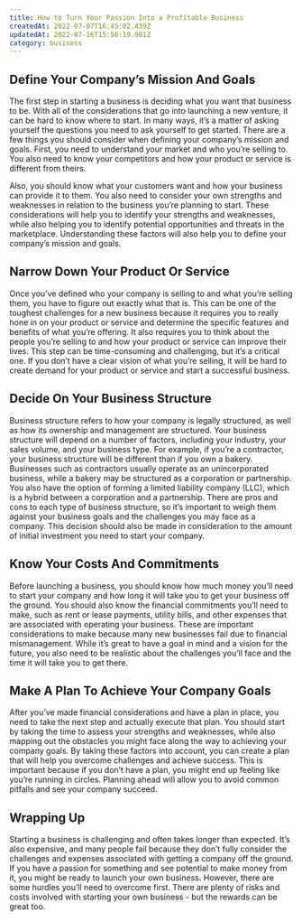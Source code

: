 ```yaml
---
title: How to Turn Your Passion Into a Profitable Business
createdAt: 2022-07-07T16:45:02.439Z
updatedAt: 2022-07-16T15:58:19.981Z
category: business
---
```


## Define Your Company’s Mission And Goals

The first step in starting a business is deciding what you want that business to be. With all of the considerations that go into launching a new venture, it can be hard to know where to start. In many ways, it’s a matter of asking yourself the questions you need to ask yourself to get started. There are a few things you should consider when defining your company’s mission and goals. First, you need to understand your market and who you’re selling to. You also need to know your competitors and how your product or service is different from theirs.

Also, you should know what your customers want and how your business can provide it to them. You also need to consider your own strengths and weaknesses in relation to the business you’re planning to start. These considerations will help you to identify your strengths and weaknesses, while also helping you to identify potential opportunities and threats in the marketplace. Understanding these factors will also help you to define your company’s mission and goals.

## Narrow Down Your Product Or Service

Once you’ve defined who your company is selling to and what you’re selling them, you have to figure out exactly what that is. This can be one of the toughest challenges for a new business because it requires you to really hone in on your product or service and determine the specific features and benefits of what you’re offering. It also requires you to think about the people you’re selling to and how your product or service can improve their lives. This step can be time-consuming and challenging, but it’s a critical one. If you don’t have a clear vision of what you’re selling, it will be hard to create demand for your product or service and start a successful business.

## Decide On Your Business Structure

Business structure refers to how your company is legally structured, as well as how its ownership and management are structured. Your business structure will depend on a number of factors, including your industry, your sales volume, and your business type. For example, if you’re a contractor, your business structure will be different than if you own a bakery. Businesses such as contractors usually operate as an unincorporated business, while a bakery may be structured as a corporation or partnership. You also have the option of forming a limited liability company (LLC), which is a hybrid between a corporation and a partnership. There are pros and cons to each type of business structure, so it’s important to weigh them against your business goals and the challenges you may face as a company. This decision should also be made in consideration to the amount of initial investment you need to start your company.

## Know Your Costs And Commitments

Before launching a business, you should know how much money you’ll need to start your company and how long it will take you to get your business off the ground. You should also know the financial commitments you’ll need to make, such as rent or lease payments, utility bills, and other expenses that are associated with operating your business. These are important considerations to make because many new businesses fail due to financial mismanagement. While it’s great to have a goal in mind and a vision for the future, you also need to be realistic about the challenges you’ll face and the time it will take you to get there.

## Make A Plan To Achieve Your Company Goals

After you’ve made financial considerations and have a plan in place, you need to take the next step and actually execute that plan. You should start by taking the time to assess your strengths and weaknesses, while also mapping out the obstacles you might face along the way to achieving your company goals. By taking these factors into account, you can create a plan that will help you overcome challenges and achieve success. This is important because if you don’t have a plan, you might end up feeling like you’re running in circles. Planning ahead will allow you to avoid common pitfalls and see your company succeed.

## Wrapping Up

Starting a business is challenging and often takes longer than expected. It’s also expensive, and many people fail because they don’t fully consider the challenges and expenses associated with getting a company off the ground. If you have a passion for something and see potential to make money from it, you might be ready to launch your own business. However, there are some hurdles you’ll need to overcome first. There are plenty of risks and costs involved with starting your own business - but the rewards can be great too.
